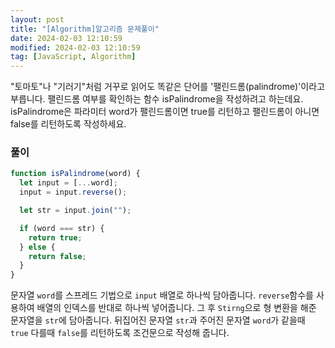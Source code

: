 ```yaml
---
layout: post
title: "[Algorithm]알고리즘 문제풀이"
date: 2024-02-03 12:10:59
modified: 2024-02-03 12:10:59
tag: [JavaScript, Algorithm]
---
```


"토마토"나 "기러기"처럼 거꾸로 읽어도 똑같은 단어를 '팰린드롬(palindrome)'이라고 부릅니다.
팰린드롬 여부를 확인하는 함수 isPalindrome을 작성하려고 하는데요. isPalindrome은 파라미터 word가 팰린드롬이면 true를 리턴하고 팰린드롬이 아니면 false를 리턴하도록 작성하세요.

### 풀이

```javascript
function isPalindrome(word) {
  let input = [...word];
  input = input.reverse();

  let str = input.join("");

  if (word === str) {
    return true;
  } else {
    return false;
  }
}
```

문자열 `word`를 스프레드 기법으로 `input` 배열로 하나씩 담아줍니다. `reverse`함수를 사용하여 배열의 인덱스를 반대로 하나씩 넣어줍니다. 그 후 `Stirng`으로 형 변환을 해준 문자열을 `str`에 담아줍니다. 뒤집어진 문자열 `str`과 주어진 문자열 `word`가 같을때 `true` 다를때 `false`를 리턴하도록 조건문으로 작성해 줍니다.
